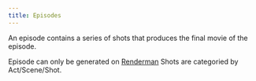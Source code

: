```yaml
---
title: Episodes
---
```


An episode contains a series of shots that produces the final movie of the episode.

Episode can only be generated on [Renderman](renderman/intro) Shots are categoried by Act/Scene/Shot.